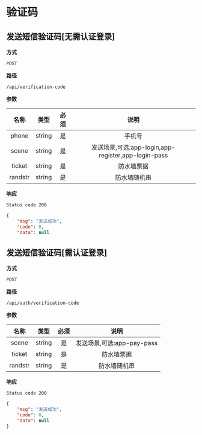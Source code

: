 # 验证码

## 发送短信验证码[无需认证登录]

**方式**

`POST`

**路径**

`/api/verification-code`

**参数**

|  名称  |  类型  | 必须 |                                   说明                                    |
| :----: | :----: | :--: | :-----------------------------------------------------------------------: |
| phone | string |  是  |                  手机号                   |
| scene | string |  是  |                 发送场景,可选:app-login,app-register,app-login-pass                  |
| ticket | string |  是  |                防水墙票据        |
| randstr | string |  是  |                 防水墙随机串             |

**响应**

`Status code 200`

```json
{
    "msg": "发送成功",
    "code": 0,
    "data": null
```

## 发送短信验证码[需认证登录]

**方式**

`POST`

**路径**

`/api/auth/verification-code`

**参数**

|  名称  |  类型  | 必须 |                                   说明                                    |
| :----: | :----: | :--: | :-----------------------------------------------------------------------: |
| scene | string |  是  |                 发送场景,可选:app-pay-pass                  |
| ticket | string |  是  |                防水墙票据        |
| randstr | string |  是  |                 防水墙随机串             |

**响应**

`Status code 200`

```json
{
    "msg": "发送成功",
    "code": 0,
    "data": null
}
```